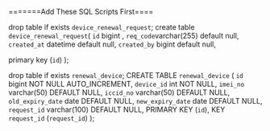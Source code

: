 =======Add These SQL Scripts First====


drop table if exists `device_renewal_request`;
create table `device_renewal_request`(
  `id`  bigint ,
  `req_code`varchar(255) default null,
  `created_at` datetime default null,
  `created_by` bigint default null,
  
  primary key (`id`)
);

drop table if exists `renewal_device`;
CREATE TABLE `renewal_device` (
  `id` bigint NOT NULL AUTO_INCREMENT,
  `device_id` int NOT NULL,
  `imei_no` varchar(50) DEFAULT NULL,
  `iccid_no` varchar(50) DEFAULT NULL,
  `old_expiry_date` date DEFAULT NULL,
  `new_expiry_date` date DEFAULT NULL,
  `request_id` varchar(100) DEFAULT NULL,
  PRIMARY KEY (`id`),
  KEY `request_id` (`request_id`)
   );
